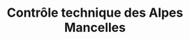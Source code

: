 ---
title: "Contrôle technique des Alpes Mancelles"
url: /sille-le-guillaume/controle-technique-des-alpes-mancelles/
shop: réparation de voitures
---